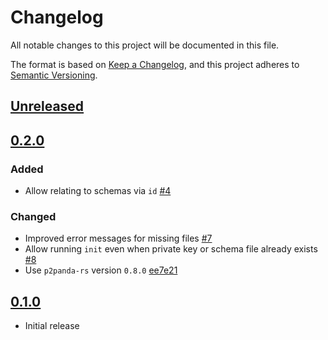 # Changelog

All notable changes to this project will be documented in this file.

The format is based on [Keep a Changelog](https://keepachangelog.com/en/1.0.0/),
and this project adheres to [Semantic Versioning](https://semver.org/spec/v2.0.0.html).

## [Unreleased]

## [0.2.0]

### Added

* Allow relating to schemas via `id` [#4](https://github.com/p2panda/fishy/issues/4)

### Changed

* Improved error messages for missing files [#7](https://github.com/p2panda/fishy/pull/7)
* Allow running `init` even when private key or schema file already exists [#8](https://github.com/p2panda/fishy/pull/8)
* Use `p2panda-rs` version `0.8.0` [ee7e21](https://github.com/p2panda/fishy/commit/ee7e21745288ce29d0d6f2f8558595989c46a376)

## [0.1.0]

* Initial release

[unreleased]: https://github.com/p2panda/p2panda/compare/v0.2.0...HEAD
[0.2.0]: https://github.com/p2panda/p2panda/releases/tag/v0.2.0
[0.1.0]: https://github.com/p2panda/p2panda/releases/tag/v0.1.0
